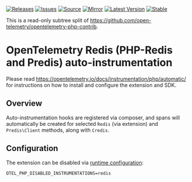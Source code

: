 [![Releases](https://img.shields.io/badge/releases-purple)](https://github.com/CRC-Mismatch/opentelemetry-auto-redis/releases)
[![Issues](https://img.shields.io/badge/issues-pink)](https://github.com/open-telemetry/opentelemetry-php/issues)
[![Source](https://img.shields.io/badge/source-contrib-green)](https://github.com/CRC-Mismatch/opentelemetry-php-contrib/tree/main/src/Instrumentation/Redis)
[![Mirror](https://img.shields.io/badge/mirror-opentelemetry--php--contrib-blue)](https://github.com/CRC-Mismatch/contrib-auto-redis)
[![Latest Version](http://poser.pugx.org/open-telemetry/opentelemetry-auto-pdo/v/unstable)](https://packagist.org/packages/mismatch/opentelemetry-auto-redis/)
[![Stable](http://poser.pugx.org/open-telemetry/opentelemetry-auto-pdo/v/stable)](https://packagist.org/packages/mismatch/opentelemetry-auto-redis/)

This is a read-only subtree split of https://github.com/open-telemetry/opentelemetry-php-contrib.

# OpenTelemetry Redis (PHP-Redis and Predis) auto-instrumentation

Please read https://opentelemetry.io/docs/instrumentation/php/automatic/ for instructions on how to
install and configure the extension and SDK.

## Overview
Auto-instrumentation hooks are registered via composer, and spans will automatically be created for
selected `Redis` (via extension) and `Predis\Client` methods, along with `Credis`.

## Configuration

The extension can be disabled via [runtime configuration](https://opentelemetry.io/docs/instrumentation/php/sdk/#configuration):

```shell
OTEL_PHP_DISABLED_INSTRUMENTATIONS=redis
```

